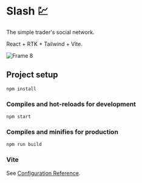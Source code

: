 # Slash 💹
The simple trader's social network.

React + RTK + Tailwind + Vite.

![Frame 8](https://user-images.githubusercontent.com/93822098/179400430-f9bc98e6-91c0-4081-900e-ea248d41784f.png)

## Project setup
```
npm install
```

### Compiles and hot-reloads for development
```
npm start
```

### Compiles and minifies for production
```
npm run build
```

### Vite
See [Configuration Reference](https://vitejs.dev/config/).
